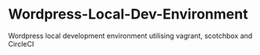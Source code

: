 # Wordpress-Local-Dev-Environment
Wordpress local development environment utilising vagrant, scotchbox and CircleCI
